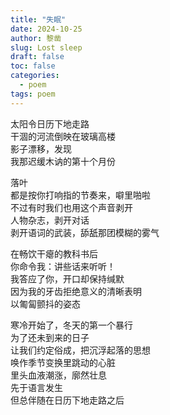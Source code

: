 ```yaml
---
title: "失眠"
date: 2024-10-25
author: 黎凿
slug: Lost sleep
draft: false
toc: false
categories:
  - poem
tags: poem
---
```

太阳令日历下地走路<br>
干涸的河流倒映在玻璃高楼<br>
影子漂移，发现<br> 
我那迟缓木讷的第十个月份<br>    

落叶<br>
都是按你打响指的节奏来，噼里啪啦<br>
不过有时我们也用这个声音剥开<br>
人物杂志，剥开对话<br>
剥开语词的武装，舔舐那团模糊的雾气<br>

在畅饮干瘪的教科书后<br>
你命令我：讲些话来听听！<br>
我答应了你，开口却保持缄默<br>
因为我的牙齿拒绝意义的清晰表明<br>
以匍匐颤抖的姿态<br>

寒冷开始了，冬天的第一个暴行<br>
为了还未到来的日子<br>
让我们约定俗成，把沉浮起落的思想<br>
唤作季节变换里跳动的心脏<br>
里头血液潮涨，廓然壮息<br>
先于语言发生<br>
但总伴随在日历下地走路之后<br>